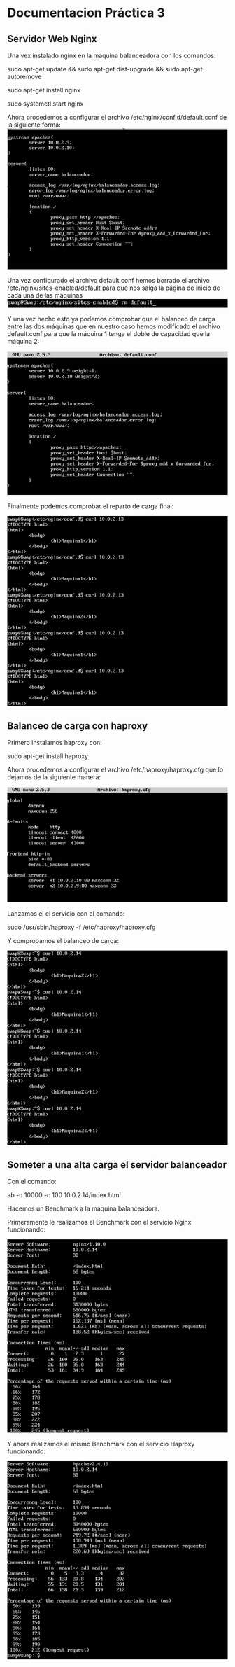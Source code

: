 # Documentacion Práctica 3 #

## Servidor Web Nginx
Una vex instalado nginx en la maquina balanceadora con los comandos:

sudo apt-get update && sudo apt-get dist-upgrade && sudo apt-get
autoremove

sudo apt-get install nginx

sudo systemctl start nginx

Ahora procedemos a configurar el archivo /etc/nginx/conf.d/default.conf de la siguiente forma:
![Practica3](/Practica3/ConfiguracionNginx.png)

Una vez configurado el archivo default.conf hemos borrado el archivo /etc/nginx/sites-enabled/default para que nos salga la página de inicio de cada una de las máquinas
![Practica3](/Practica3/RmDefault.png)

Y una vez hecho esto ya podemos comprobar que el balanceo de carga entre las dos máquinas que en nuestro caso hemos modificado el archivo default.conf para que la máquina 1 tenga el doble de capacidad que la máquina 2:

![Practica3](/Practica3/ConfiguracionDefaultFinal.png)

Finalmente podemos comprobar el reparto de carga final:

![Practica3](/Practica3/FuncionaminetoFinal.png)

## Balanceo de carga con haproxy

Primero instalamos haproxy con:

sudo apt-get install haproxy

Ahora procedemos a configurar el archivo /etc/haproxy/haproxy.cfg que lo dejamos de la siguiente manera:

![Practica3](/Practica3/ConfiguracionHaproxy.png)


Lanzamos el el servicio con el comando:

sudo /usr/sbin/haproxy -f /etc/haproxy/haproxy.cfg

Y comprobamos el balanceo de carga:

![Practica3](/Practica3/RepartoHaproxy.png)

## Someter a una alta carga el servidor balanceador

Con el comando:

ab -n 10000 -c 100 10.0.2.14/index.html

Hacemos un Benchmark a la máquina balanceadora.

Primeramente le realizamos el Benchmark con el servicio Nginx funcionando:

![Practica3](/Practica3/ApacheBenchmarktNginx.png)

Y ahora realizamos el mismo Benchmark con el servicio Haproxy funcionando:

![Practica3](/Practica3/ApacheBenchmarkHaproxy.png)
